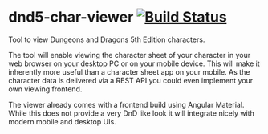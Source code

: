 # dnd5-char-viewer [![Build Status](https://travis-ci.org/Endron/dnd5-char-viewer.svg)](https://travis-ci.org/Endron/dnd5-char-viewer)
Tool to view Dungeons and Dragons 5th Edition characters. 

The tool will enable viewing the character sheet of your character in your web browser on your desktop PC or on your 
mobile device. This will make it inherently more useful than a character sheet app on your mobile. As the character
data is delivered via a REST API you could even implement your own viewing frontend.

The viewer already comes with a frontend build using Angular Material. While this does not provide a very DnD like look
it will integrate nicely with modern mobile and desktop UIs.
